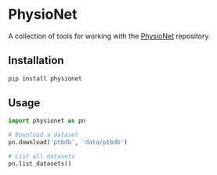 # PhysioNet

A collection of tools for working with the [PhysioNet](http://physionet.org/) repository.

## Installation

```bash
pip install physionet
```

## Usage

```python
import physionet as pn

# Download a dataset
pn.download('ptbdb', 'data/ptbdb')

# List all datasets
pn.list_datasets()
```
